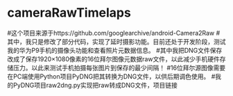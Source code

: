# cameraRawTimelaps

#这个项目来源于https://github.com/googlearchive/android-Camera2Raw
#其中，我只是修改了部分代码，实现了延时摄影功能。目前还处于开发阶段，测试我的华为P9手机的摄像头功能和查看照片元数据信息。
#其中我把DNG文件保存改成了保存1920×1080像素的16位拜尔图像元数据raw文件，以此减少手机硬件存储压力。以此来测试手机拍摄每张图片到保存的最少间隔！
#16位拜尔源图像需要在PC端使用Python项目PyDNG把其转换为DNG文件，以供后期调色使用。
#我的PyDNG项目raw2dng.py实现把raw转成DNG文件，项目链接
